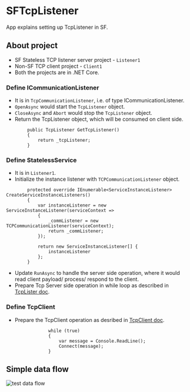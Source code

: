# SFTcpListener
App explains setting up TcpListener in SF.

## About project
- SF Stateless TCP listener server project - `Listener1`
- Non-SF TCP client project - `Client1`
- Both the projects are in .NET Core.

### Define ICommunicationListener
- It is in `TcpCommunicationListener`, i.e. of type ICommunicationListener. 
- `OpenAsync` would start the `TcpListener` object.
- `CloseAsync` and `Abort` would stop the `TcpListener` object.
- Return the TcpListener object, which will be consumed on client side.

```
        public TcpListener GetTcpListener()
        {
            return _tcpListener;
        }
```

### Define StatelessService
- It is in `Listener1`.
- Initialize the instance listener with `TCPCommunicationListener` object.

```
        protected override IEnumerable<ServiceInstanceListener> CreateServiceInstanceListeners()
        {
            var instanceListener = new ServiceInstanceListener(serviceContext =>
            {
                _commListener = new TCPCommunicationListener(serviceContext);
                return _commListener;                
            });             

            return new ServiceInstanceListener[] {
                instanceListener
            };
        }
```

- Update `RunAsync` to handle the server side operation, where it would read client payload/ process/ respond to the client.
- Prepare Tcp Server side operation in while loop as described in [TcpLister doc](https://docs.microsoft.com/en-us/dotnet/api/system.net.sockets.tcplistener?view=net-5.0).

### Define TcpClient
- Prepare the TcpClient operation as desribed in [TcpClient doc](https://docs.microsoft.com/en-us/dotnet/api/system.net.sockets.tcpclient?view=net-5.0).

```
                while (true)
                {
                    var message = Console.ReadLine();
                    Connect(message);                    
                }
```

## Simple data flow
![test data flow](/blobs/main/images/data-flow.png)

